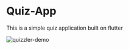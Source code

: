 # Quiz-App
This is a simple quiz application built on flutter

![quizzler-demo](https://user-images.githubusercontent.com/65228969/82638916-4e52e580-9c25-11ea-97d4-fe7c283d617b.gif)

